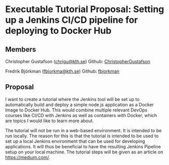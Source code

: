 # Executable Tutorial Proposal: Setting up a Jenkins CI/CD pipeline for deploying to Docker Hub

## Members

Christopher Gustafson (chrigu@kth.se)
Github: [ChristopherGustafson](https://github.com/ChristopherGustafson)

Fredrik Björkman (fbjorkma@kth.se)
Github: [fbjorkman](https://github.com/fbjorkman)

## Proposal

I want to create a tutorial where the Jenkins tool will be set up to automatically build and deploy a simple node.js application as a Docker Image to Docker Hub. This would combine multiple relevant DevOps courses like CI/CD with Jenkins as well as containers with Docker, which are topics I would like to learn more about.

The tutorial will not be run in a web-based environment. It is intended to be run locally. The reason for this is that the tutorial is intended to be used to set up a local Jenkins environment that can be used for developing applications. It will thus be beneficial to have the resulting Jenkins Pipeline setup on your local machine. The tutorial steps will be given as an article on https://medium.com/.
